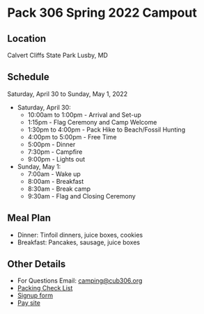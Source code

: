 # Pack 306 Spring 2022 Campout

## Location
Calvert Cliffs State Park Lusby, MD

## Schedule
Saturday, April 30 to Sunday, May 1, 2022

* Saturday, April 30:
    * 10:00am to 1:00pm - Arrival and Set-up
    * 1:15pm - Flag Ceremony and Camp Welcome
    * 1:30pm to 4:00pm - Pack Hike to Beach/Fossil Hunting
    * 4:00pm to 5:00pm - Free Time
    * 5:00pm - Dinner
    * 7:30pm - Campfire
    * 9:00pm - Lights out
* Sunday, May 1:
    * 7:00am - Wake up
    * 8:00am - Breakfast
    * 8:30am - Break camp
    * 9:30am - Flag and Closing Ceremony

## Meal Plan
* Dinner: Tinfoil dinners, juice boxes, cookies
* Breakfast: Pancakes, sausage, juice boxes

## Other Details

* For Questions Email: [camping@cub306.org](mailto:camping@cub306.org)
* [Packing Check List](checklist.md)
* [Signup form](https://airtable.com/shrxA5SQHxc3DByVL)
* [Pay site](https://cub306.square.site/2022-spring-camping)
